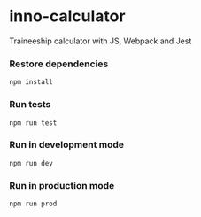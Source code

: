 # inno-calculator
Traineeship  calculator with JS, Webpack and Jest

### Restore dependencies
```console
npm install
```

### Run tests
```console
npm run test
```
### Run in development mode
```console
npm run dev
```
### Run in production mode
```console
npm run prod
```


